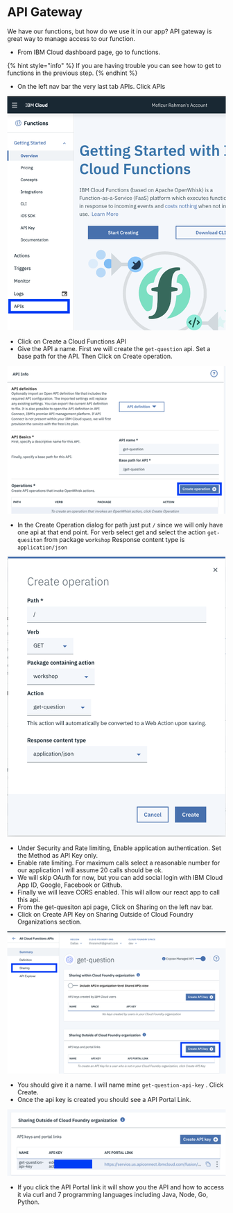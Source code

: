 # API Gateway

We have our functions, but how do we use it in our app? API gateway is great way to manage access to our function. 

* From IBM Cloud dashboard page, go to functions. 

{% hint style="info" %}
If you are having trouble you can see how to get to functions in the previous step. 
{% endhint %}

* On the left nav bar the very last tab APIs. Click APIs

![](../.gitbook/assets/screen-shot-2019-02-23-at-5.43.03-pm.png)

* Click on Create a Cloud Functions API
* Give the API a name. First we will create the `get-question` api. Set a base path for the API. Then Click on Create operation.

![](../.gitbook/assets/screen-shot-2019-02-23-at-5.48.40-pm.png)

* In the Create Operation dialog for path just put `/` since we will only have one api at that end point. For verb select get and select the action `get-quesiton` from package `workshop` Response content type is `application/json` 

![](../.gitbook/assets/screen-shot-2019-02-23-at-5.49.36-pm.png)

* Under Security and Rate limiting, Enable application authentication. Set the Method as API Key only.
* Enable rate limiting. For maximum calls select a reasonable number for our application I will assume 20 calls should be ok.
* We will skip OAuth for now, but you can add social login with IBM Cloud App ID, Google, Facebook or Github.
* Finally we will leave CORS enabled. This will allow our react app to call this api.
* From the get-quesiton api page, Click on Sharing on the left nav bar.
* Click on Create API Key on Sharing Outside of Cloud Foundry Organizations section.

![](../.gitbook/assets/screen-shot-2019-02-23-at-6.12.59-pm.png)

* You should give it a name. I will name mine `get-question-api-key` . Click Create.
* Once the api key is created you should see a API Portal Link.

![](../.gitbook/assets/screen-shot-2019-02-23-at-6.16.06-pm.png)

* If you click the API Portal link it will show you the API and how to access it via curl and 7 programming languages including Java, Node, Go, Python. 



